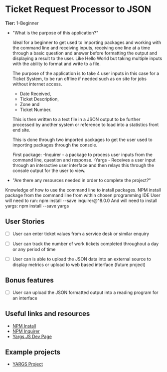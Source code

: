 # Ticket Request Processor to JSON

**Tier:** 1-Beginner


-   "What is the purpose of this application?"
    
    Ideal for a beginner to get used to importing packages and working with the command line and receiving inputs, receiving one line at a time through a basic question and answer before formatting the output and displaying a result to the user. Like Hello World but taking multiple inputs with the ability to format and write to a file.

    The purpose of the application is to take 4 user inputs in this case for a Ticket System, to be run offline if needed such as on site for jobs without internet access.
    - Date Received, 
    - Ticket Description,
    - Zone and 
    - Ticket Number.
    
    This is then written to a text file in a JSON output to be further processed by another system or reference to load into a statistics front end site.

    This is done through two imported packages to get the user used to importing packages through the console.
    
    First package:
    -Inquirer - a package to process user inputs from the command line, question and response.
    -Yargs - Receives a user input through an interactive user interface and then relays this through the console output for the user to view.


-   "Are there any resources needed in order to complete the project?"

Knowledge of how to use the command line to install packages.
NPM install package from the command line from within chosen programming IDE
User will need to run: npm install --save inquirer@^8.0.0
And will need to install yargs: npm install --save yargs 


## User Stories

-   [ ] User can enter ticket values from a service desk or similar enquiry
-   [ ] User can track the number of work tickets completed throughout a day or any period of time
-   [ ] User can is able to upload the JSON data into an external source to display metrics or upload to web based interface (future project)


## Bonus features

-   [ ] User can upload the JSON formatted output into a reading program for an interface


## Useful links and resources

- [NPM Install](https://docs.npmjs.com/cli/v6/commands/npm-install)
- [NPM Inquirer](https://www.npmjs.com/package/inquirer)
- [Yargs JS Dev Page](https://yargs.js.org/)


## Example projects
- [YARGS Project](https://github.com/DCodeAus/YargsProject/)
